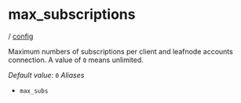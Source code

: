 # max_subscriptions

/ [config](/reference/server-config/index.md) 

Maximum numbers of subscriptions per client and leafnode accounts connection. A value of `0` means unlimited.

*Default value*: `0`
*Aliases*
- `max_subs`

